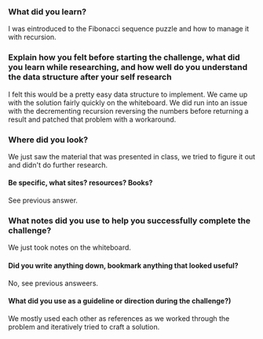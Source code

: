 ﻿### What did you learn?
I was eintroduced to the Fibonacci sequence puzzle and how to manage it with recursion.
### Explain how you felt before starting the challenge, what did you learn while researching, and how well do you understand the data structure after your self research
I felt this would be a pretty easy data structure to implement.  We came up with the solution fairly quickly on the whiteboard.  We did run into an issue with the decrementing recursion reversing the numbers before returning a result and patched that problem with a workaround.
### Where did you look?
We just saw the material that was presented in class, we tried to figure it out and didn't do further research.
#### Be specific, what sites? resources? Books?
See previous answer.
### What notes did you use to help you successfully complete the challenge?
We just took notes on the whiteboard.
#### Did you write anything down, bookmark anything that looked useful?
No, see previous answeers.
#### What did you use as a guideline or direction during the challenge?)
We mostly used each other as references as we worked through the problem and iteratively tried to craft a solution.